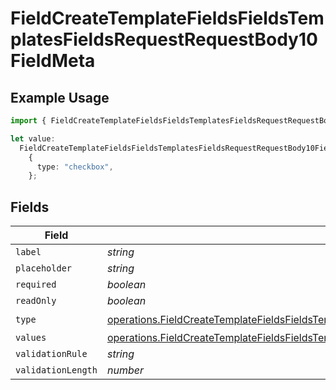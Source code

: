 # FieldCreateTemplateFieldsFieldsTemplatesFieldsRequestRequestBody10FieldMeta

## Example Usage

```typescript
import { FieldCreateTemplateFieldsFieldsTemplatesFieldsRequestRequestBody10FieldMeta } from "@documenso/sdk-typescript/models/operations";

let value:
  FieldCreateTemplateFieldsFieldsTemplatesFieldsRequestRequestBody10FieldMeta =
    {
      type: "checkbox",
    };
```

## Fields

| Field                                                                                                                                                                                                    | Type                                                                                                                                                                                                     | Required                                                                                                                                                                                                 | Description                                                                                                                                                                                              |
| -------------------------------------------------------------------------------------------------------------------------------------------------------------------------------------------------------- | -------------------------------------------------------------------------------------------------------------------------------------------------------------------------------------------------------- | -------------------------------------------------------------------------------------------------------------------------------------------------------------------------------------------------------- | -------------------------------------------------------------------------------------------------------------------------------------------------------------------------------------------------------- |
| `label`                                                                                                                                                                                                  | *string*                                                                                                                                                                                                 | :heavy_minus_sign:                                                                                                                                                                                       | N/A                                                                                                                                                                                                      |
| `placeholder`                                                                                                                                                                                            | *string*                                                                                                                                                                                                 | :heavy_minus_sign:                                                                                                                                                                                       | N/A                                                                                                                                                                                                      |
| `required`                                                                                                                                                                                               | *boolean*                                                                                                                                                                                                | :heavy_minus_sign:                                                                                                                                                                                       | N/A                                                                                                                                                                                                      |
| `readOnly`                                                                                                                                                                                               | *boolean*                                                                                                                                                                                                | :heavy_minus_sign:                                                                                                                                                                                       | N/A                                                                                                                                                                                                      |
| `type`                                                                                                                                                                                                   | [operations.FieldCreateTemplateFieldsFieldsTemplatesFieldsRequestRequestBody10FieldMetaType](../../models/operations/fieldcreatetemplatefieldsfieldstemplatesfieldsrequestrequestbody10fieldmetatype.md) | :heavy_check_mark:                                                                                                                                                                                       | N/A                                                                                                                                                                                                      |
| `values`                                                                                                                                                                                                 | [operations.FieldCreateTemplateFieldsFieldsTemplatesFieldsValues](../../models/operations/fieldcreatetemplatefieldsfieldstemplatesfieldsvalues.md)[]                                                     | :heavy_minus_sign:                                                                                                                                                                                       | N/A                                                                                                                                                                                                      |
| `validationRule`                                                                                                                                                                                         | *string*                                                                                                                                                                                                 | :heavy_minus_sign:                                                                                                                                                                                       | N/A                                                                                                                                                                                                      |
| `validationLength`                                                                                                                                                                                       | *number*                                                                                                                                                                                                 | :heavy_minus_sign:                                                                                                                                                                                       | N/A                                                                                                                                                                                                      |